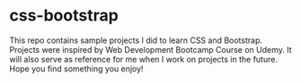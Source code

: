 # css-bootstrap
This repo contains sample projects I did to learn CSS and Bootstrap. Projects were inspired by Web Development Bootcamp Course on Udemy. It will also serve as reference for me when I work on projects in the future. Hope you find something you enjoy! 

